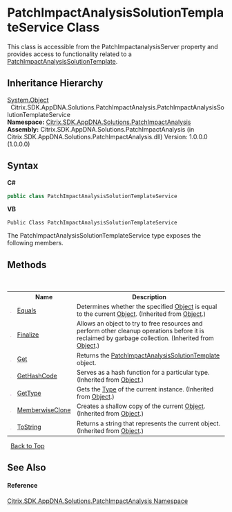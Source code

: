 # PatchImpactAnalysisSolutionTemplateService Class
 

This class is accessible from the PatchImpactanalysisServer property and provides access to functionality related to a <a href="7146c2f6-ef8f-adc8-4dd5-a88a4061f50e">PatchImpactAnalysisSolutionTemplate</a>.


## Inheritance Hierarchy
<a href="http://msdn2.microsoft.com/en-us/library/e5kfa45b" target="_blank">System.Object</a><br />&nbsp;&nbsp;Citrix.SDK.AppDNA.Solutions.PatchImpactAnalysis.PatchImpactAnalysisSolutionTemplateService<br />
**Namespace:**&nbsp;<a href="871ad9a2-386c-600b-6667-036c2dd65206">Citrix.SDK.AppDNA.Solutions.PatchImpactAnalysis</a><br />**Assembly:**&nbsp;Citrix.SDK.AppDNA.Solutions.PatchImpactAnalysis (in Citrix.SDK.AppDNA.Solutions.PatchImpactAnalysis.dll) Version: 1.0.0.0 (1.0.0.0)

## Syntax

**C#**
```csharp
public class PatchImpactAnalysisSolutionTemplateService
```

**VB**
```vbnet
Public Class PatchImpactAnalysisSolutionTemplateService
```

The PatchImpactAnalysisSolutionTemplateService type exposes the following members.


## Methods
&nbsp;<table><tr><th></th><th>Name</th><th>Description</th></tr><tr><td>![Public method](media/pubmethod.gif "Public method")</td><td><a href="http://msdn2.microsoft.com/en-us/library/bsc2ak47" target="_blank">Equals</a></td><td>
Determines whether the specified <a href="http://msdn2.microsoft.com/en-us/library/e5kfa45b" target="_blank">Object</a> is equal to the current <a href="http://msdn2.microsoft.com/en-us/library/e5kfa45b" target="_blank">Object</a>.
 (Inherited from <a href="http://msdn2.microsoft.com/en-us/library/e5kfa45b" target="_blank">Object</a>.)</td></tr><tr><td>![Protected method](media/protmethod.gif "Protected method")</td><td><a href="http://msdn2.microsoft.com/en-us/library/4k87zsw7" target="_blank">Finalize</a></td><td>
Allows an object to try to free resources and perform other cleanup operations before it is reclaimed by garbage collection.
 (Inherited from <a href="http://msdn2.microsoft.com/en-us/library/e5kfa45b" target="_blank">Object</a>.)</td></tr><tr><td>![Public method](media/pubmethod.gif "Public method")</td><td><a href="be669c70-98ef-6a09-daef-ad283dafa24a">Get</a></td><td>
Returns the <a href="7146c2f6-ef8f-adc8-4dd5-a88a4061f50e">PatchImpactAnalysisSolutionTemplate</a> object.</td></tr><tr><td>![Public method](media/pubmethod.gif "Public method")</td><td><a href="http://msdn2.microsoft.com/en-us/library/zdee4b3y" target="_blank">GetHashCode</a></td><td>
Serves as a hash function for a particular type.
 (Inherited from <a href="http://msdn2.microsoft.com/en-us/library/e5kfa45b" target="_blank">Object</a>.)</td></tr><tr><td>![Public method](media/pubmethod.gif "Public method")</td><td><a href="http://msdn2.microsoft.com/en-us/library/dfwy45w9" target="_blank">GetType</a></td><td>
Gets the <a href="http://msdn2.microsoft.com/en-us/library/42892f65" target="_blank">Type</a> of the current instance.
 (Inherited from <a href="http://msdn2.microsoft.com/en-us/library/e5kfa45b" target="_blank">Object</a>.)</td></tr><tr><td>![Protected method](media/protmethod.gif "Protected method")</td><td><a href="http://msdn2.microsoft.com/en-us/library/57ctke0a" target="_blank">MemberwiseClone</a></td><td>
Creates a shallow copy of the current <a href="http://msdn2.microsoft.com/en-us/library/e5kfa45b" target="_blank">Object</a>.
 (Inherited from <a href="http://msdn2.microsoft.com/en-us/library/e5kfa45b" target="_blank">Object</a>.)</td></tr><tr><td>![Public method](media/pubmethod.gif "Public method")</td><td><a href="http://msdn2.microsoft.com/en-us/library/7bxwbwt2" target="_blank">ToString</a></td><td>
Returns a string that represents the current object.
 (Inherited from <a href="http://msdn2.microsoft.com/en-us/library/e5kfa45b" target="_blank">Object</a>.)</td></tr></table>&nbsp;
<a href="#patchimpactanalysissolutiontemplateservice-class">Back to Top</a>

## See Also


#### Reference
<a href="871ad9a2-386c-600b-6667-036c2dd65206">Citrix.SDK.AppDNA.Solutions.PatchImpactAnalysis Namespace</a><br />